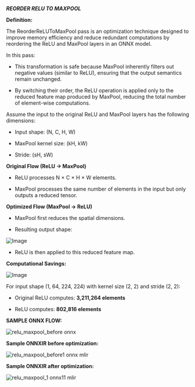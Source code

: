 ***REORDER RELU TO MAXPOOL***

**Definition:**

The ReorderReLUToMaxPool pass is an optimization technique designed to improve memory efficiency and reduce redundant computations by reordering the ReLU and MaxPool layers in an ONNX model. 


In this pass: 

- This transformation is safe because MaxPool inherently filters out negative values (similar to ReLU), ensuring that the output semantics remain unchanged. 

- By switching their order, the ReLU operation is applied only to the reduced feature map produced by MaxPool, reducing the total number of element-wise computations. 

Assume the input to the original ReLU and MaxPool layers has the following dimensions: 

- Input shape: (N, C, H, W) 
  
- MaxPool kernel size: (kH, kW) 
  
- Stride: (sH, sW) 


**Original Flow (ReLU → MaxPool)** 

- ReLU processes N × C × H × W elements. 

- MaxPool processes the same number of elements in the input but only outputs a reduced tensor. 


**Optimized Flow (MaxPool → ReLU)**

- MaxPool first reduces the spatial dimensions. 

- Resulting output shape: 

![Image](https://github.com/user-attachments/assets/cb6415cc-c33d-4bdb-8fb8-4557d56a18e5)

- ReLU is then applied to this reduced feature map. 


**Computational Savings:** 

![Image](https://github.com/user-attachments/assets/23a9dca0-651d-4647-ab4f-d90230d46e90)

For input shape (1, 64, 224, 224) with kernel size (2, 2) and stride (2, 2): 

- Original ReLU computes: **3,211,264 elements** 

-  ReLU computes: **802,816 elements**


**SAMPLE ONNX FLOW:**

![relu_maxpool_before onnx](https://github.com/user-attachments/assets/bca07e3a-9460-41e0-9e8f-b3dd2da07b52)


**Sample ONNXIR before optimization:**

![relu_maxpool_before1 onnx mlir](https://github.com/user-attachments/assets/595706d3-44c7-475e-a1af-28703bc18fbe)


**Sample ONNXIR after optimization:**

![relu_maxpool_1 onnx11 mlir](https://github.com/user-attachments/assets/f8d8134b-b3c5-4d22-9daf-4fd879116e50)

